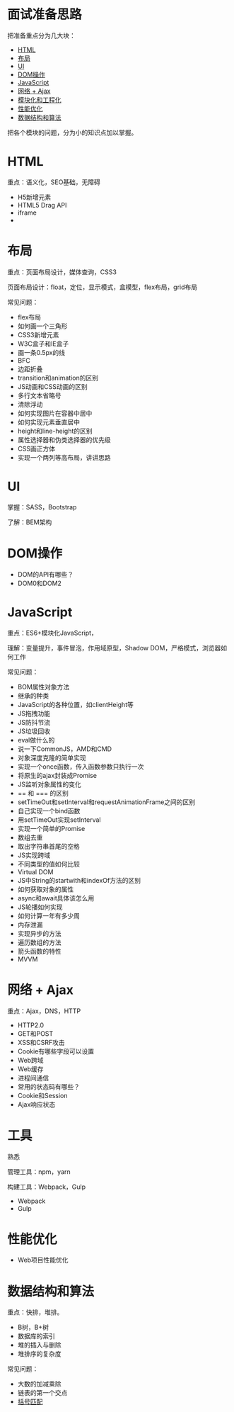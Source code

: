 # 面试准备思路

把准备重点分为几大块：

- [HTML](https://github.com/shijiatongxue/NoteBook/tree/master/%E9%9D%A2%E8%AF%95#html)
- [布局](https://github.com/shijiatongxue/NoteBook/tree/master/%E9%9D%A2%E8%AF%95#%E5%B8%83%E5%B1%80)
- [UI](https://github.com/shijiatongxue/NoteBook/tree/master/%E9%9D%A2%E8%AF%95#ui)
- [DOM操作](https://github.com/shijiatongxue/NoteBook/tree/master/%E9%9D%A2%E8%AF%95#dom%E6%93%8D%E4%BD%9C)
- [JavaScript](https://github.com/shijiatongxue/NoteBook/tree/master/%E9%9D%A2%E8%AF%95#javascript)
- [网络 + Ajax](https://github.com/shijiatongxue/NoteBook/tree/master/%E9%9D%A2%E8%AF%95#%E7%BD%91%E7%BB%9C--ajax)
- [模块化和工程化](https://github.com/shijiatongxue/NoteBook/tree/master/%E9%9D%A2%E8%AF%95#%E5%B7%A5%E5%85%B7)
- [性能优化](https://github.com/shijiatongxue/NoteBook/tree/master/%E9%9D%A2%E8%AF%95#%E6%80%A7%E8%83%BD%E4%BC%98%E5%8C%96)
- [数据结构和算法](https://github.com/shijiatongxue/NoteBook/tree/master/%E9%9D%A2%E8%AF%95#%E6%95%B0%E6%8D%AE%E7%BB%93%E6%9E%84%E5%92%8C%E7%AE%97%E6%B3%95)

把各个模块的问题，分为小的知识点加以掌握。

# HTML
重点：语义化，SEO基础，无障碍

- H5新增元素
- HTML5 Drag API
- iframe
- 

# 布局
重点：页面布局设计，媒体查询，CSS3

页面布局设计：float，定位，显示模式，盒模型，flex布局，grid布局

常见问题：

- flex布局
- 如何画一个三角形
- CSS3新增元素
- W3C盒子和IE盒子
- 画一条0.5px的线
- BFC
- 边距折叠
- transition和animation的区别
- JS动画和CSS动画的区别
- 多行文本省略号
- 清除浮动
- 如何实现图片在容器中居中
- 如何实现元素垂直居中
- height和line-height的区别
- 属性选择器和伪类选择器的优先级
- CSS画正方体
- 实现一个两列等高布局，讲讲思路
# UI
掌握：SASS，Bootstrap

了解：BEM架构



# DOM操作

- DOM的API有哪些？
- DOM0和DOM2

# JavaScript
重点：ES6+模块化JavaScript，

理解：变量提升，事件冒泡，作用域原型，Shadow DOM，严格模式，浏览器如何工作

常见问题：

- BOM属性对象方法
- 继承的种类
- JavaScript的各种位置，如clientHeight等
- JS拖拽功能
- JS防抖节流
- JS垃圾回收
- eval做什么的
- 说一下CommonJS，AMD和CMD
- 对象深度克隆的简单实现
- 实现一个once函数，传入函数参数只执行一次
- 将原生的ajax封装成Promise
- JS监听对象属性的变化
- == 和 === 的区别
- setTimeOut和setInterval和requestAnimationFrame之间的区别
- 自己实现一个bind函数
- 用setTimeOut实现setInterval
- 实现一个简单的Promise
- 数组去重
- 取出字符串首尾的空格
- JS实现跨域
- 不同类型的值如何比较
- Virtual DOM
- JS中String的startwith和indexOf方法的区别
- 如何获取对象的属性
- async和await具体该怎么用
- JS轮播如何实现
- 如何计算一年有多少周
- 内存泄漏
- 实现异步的方法
- 遍历数组的方法
- 箭头函数的特性
- MVVM
# 网络 + Ajax
重点：Ajax，DNS，HTTP

- HTTP2.0 
- GET和POST
- XSS和CSRF攻击
- Cookie有哪些字段可以设置
- Web跨域
- Web缓存
- 进程间通信
- 常用的状态码有哪些？
- Cookie和Session
- Ajax响应状态

# 工具
熟悉

管理工具：npm，yarn

构建工具：Webpack，Gulp

- Webpack
- Gulp

# 性能优化
- Web项目性能优化
# 数据结构和算法
重点：快排，堆排。

- B树，B+树
- 数据库的索引
- 堆的插入与删除
- 堆排序的复杂度

常见问题：

- 大数的加减乘除
- 链表的第一个交点
- [括号匹配](https://github.com/shijiatongxue/NoteBook/blob/master/%E9%9D%A2%E8%AF%95/%E6%95%B0%E6%8D%AE%E7%BB%93%E6%9E%84%E5%92%8C%E7%AE%97%E6%B3%95/%E6%8B%AC%E5%8F%B7%E5%8C%B9%E9%85%8D.md)
